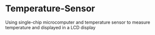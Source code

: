 # Temperature-Sensor
Using single-chip microcomputer and temperature sensor to measure temperature and displayed in a LCD display 
